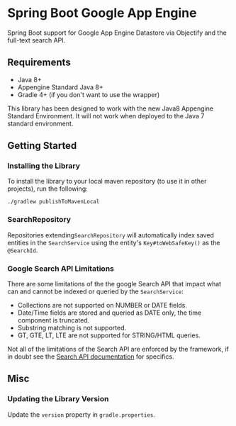 # Spring Boot Google App Engine

Spring Boot support for Google App Engine Datastore via Objectify and the full-text search API.

## Requirements

* Java 8+
* Appengine Standard Java 8+
* Gradle 4+ (if you don't want to use the wrapper)

This library has been designed to work with the new Java8 Appengine Standard Environment. It will not work
when deployed to the Java 7 standard environment.

## Getting Started

### Installing the Library
To install the library to your local maven repository (to use it in other projects), run the following:

```
./gradlew publishToMavenLocal
```

### SearchRepository
Repositories extending`SearchRepository` will automatically index saved entities in the `SearchService` using
the entity's `Key#toWebSafeKey()` as the `@SearchId`.

### Google Search API Limitations

There are some limitations of the the google Search API that impact what can and cannot be indexed or queried
by the `SearchService`:

* Collections are not supported on NUMBER or DATE fields.
* Date/Time fields are stored and queried as DATE only, the time component is truncated.
* Substring matching is not supported.
* GT, GTE, LT, LTE are not supported for STRING/HTML queries.

Not all of the limitations of the Search API are enforced by the framework, if in doubt see the
[Search API documentation](https://cloud.google.com/appengine/docs/standard/java/search/) for specifics.


## Misc

### Updating the Library Version

Update the `version` property in `gradle.properties`.
